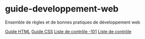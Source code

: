 # guide-developpement-web
Ensemble de règles et de bonnes pratiques de développement web

[Guide HTML](guide-html.md)
[Guide CSS](guide-css.md)
[Liste de contrôle -101](liste-de-controle-101.md)
[Liste de contrôle](liste-de-controle.md)
